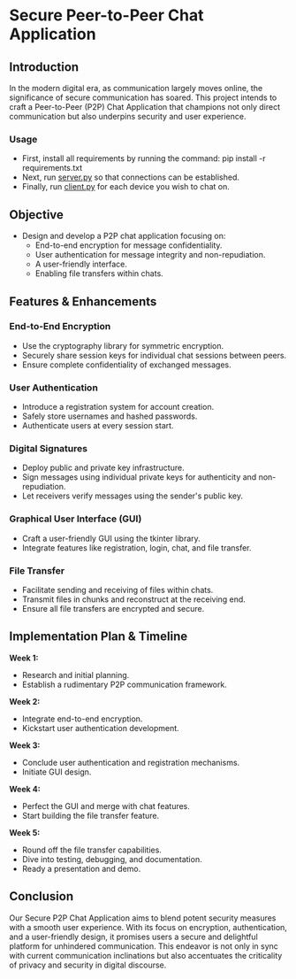 # Secure Peer-to-Peer Chat Application

## Introduction
In the modern digital era, as communication largely moves online, the significance of secure communication has soared. This project intends to craft a Peer-to-Peer (P2P) Chat Application that champions not only direct communication but also underpins security and user experience.

### Usage
 - First, install all requirements by running the command: pip install -r requirements.txt
 - Next, run [server.py](server.py) so that connections can be established.
 - Finally, run [client.py](client.py) for each device you wish to chat on.

## Objective
* Design and develop a P2P chat application focusing on:
  * End-to-end encryption for message confidentiality.
  * User authentication for message integrity and non-repudiation.
  * A user-friendly interface.
  * Enabling file transfers within chats.

## Features & Enhancements

### End-to-End Encryption
* Use the cryptography library for symmetric encryption.
* Securely share session keys for individual chat sessions between peers.
* Ensure complete confidentiality of exchanged messages.

### User Authentication
* Introduce a registration system for account creation.
* Safely store usernames and hashed passwords.
* Authenticate users at every session start.

### Digital Signatures
* Deploy public and private key infrastructure.
* Sign messages using individual private keys for authenticity and non-repudiation.
* Let receivers verify messages using the sender's public key.

### Graphical User Interface (GUI)
* Craft a user-friendly GUI using the tkinter library.
* Integrate features like registration, login, chat, and file transfer.

### File Transfer
* Facilitate sending and receiving of files within chats.
* Transmit files in chunks and reconstruct at the receiving end.
* Ensure all file transfers are encrypted and secure.

## Implementation Plan & Timeline

**Week 1:**
* Research and initial planning.
* Establish a rudimentary P2P communication framework.

**Week 2:**
* Integrate end-to-end encryption.
* Kickstart user authentication development.

**Week 3:**
* Conclude user authentication and registration mechanisms.
* Initiate GUI design.

**Week 4:**
* Perfect the GUI and merge with chat features.
* Start building the file transfer feature.

**Week 5:**
* Round off the file transfer capabilities.
* Dive into testing, debugging, and documentation.
* Ready a presentation and demo.

## Conclusion
Our Secure P2P Chat Application aims to blend potent security measures with a smooth user experience. With its focus on encryption, authentication, and a user-friendly design, it promises users a secure and delightful platform for unhindered communication. This endeavor is not only in sync with current communication inclinations but also accentuates the criticality of privacy and security in digital discourse.
